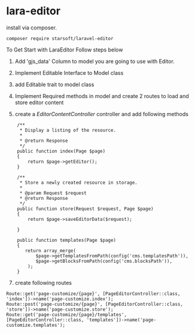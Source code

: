# lara-editor
install via composer.

`composer require starsoft/laravel-editor`

To Get Start with LaraEditor Follow steps below

1. Add 'gjs_data' Column to model you are going to use with Editor.

2. Implement Editable Interface to Model class

3. add Editable trait to model class

4. Implement Required methods in model and create 2 routes to load and store editor content
5. create a *EditorContentController* controller and add following methods

``` 
    /**
     * Display a listing of the resource.
     *
     * @return Response
     */
    public function index(Page $page)
    {
        return $page->getEditor();
    }

    /**
     * Store a newly created resource in storage.
     *
     * @param Request $request
     * @return Response
     */
    public function store(Request $request, Page $page)
    {
        return $page->saveEditorData($request);

    }

    public function templates(Page $page)
    {
       return array_merge(
           $page->getTemplatesFromPath(config('cms.templatesPath')),
           $page->getBlocksFromPath(config('cms.blocksPath')),
        );
    }
```
    
7. create following routes
```
Route::get('page-customize/{page}', [PageEditorController::class, 'index'])->name('page-customize.index');
Route::post('page-customize/{page}', [PageEditorController::class, 'store'])->name('page-customize.store');
Route::get('page-customize/{page}/templates', [PageEditorController::class, 'templates'])->name('page-customize.templates');
```

